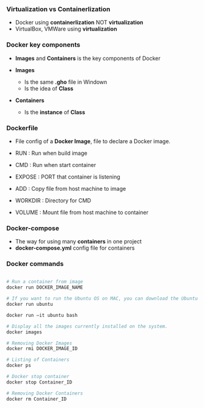 ### Virtualization vs Containerlization

* Docker using **containerlization** NOT **virtualization**
* VirtualBox, VMWare using **virtualization**

### Docker key components

* **Images** and **Containers** is the key components of Docker

* **Images**
  * Is the same **.gho** file in Windown
  * Is the idea of **Class**
* **Containers**
  * Is the **instance** of **Class**
  
### Dockerfile

* File config of a **Docker Image**, file to declare a Docker image.

* RUN : Run when build image
* CMD : Run when start container
* EXPOSE : PORT that container is listening
* ADD : Copy file from host machine to image
* WORKDIR : Directory for CMD
* VOLUME : Mount file from host machine to container

### Docker-compose

* The way for using many **containers** in one project
* **docker-compose.yml** config file for containers


### Docker commands

```sh

# Run a container from image
docker run DOCKER_IMAGE_NAME

# If you want to run the Ubuntu OS on MAC, you can download the Ubuntu Image using the following command
docker run ubuntu

docker run –it ubuntu bash

# Display all the images currently installed on the system.
docker images 

# Removing Docker Images
docker rmi DOCKER_IMAGE_ID

# Listing of Containers
docker ps

# Docker stop container
docker stop Container_ID 

# Removing Docker Containers
docker rm Container_ID 

```






